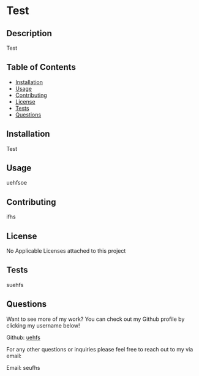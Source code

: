 # Test



## Description
Test

## Table of Contents
- [Installation](#installation)
- [Usage](#usage)
- [Contributing](#contributing)
- [License](#license)
- [Tests](#tests)
- [Questions](#questions)


## Installation <a id='installation'></a>
Test

## Usage <a id='usage'></a>
uehfsoe

## Contributing <a id='contributing'></a>
ifhs

## License <a id='license'></a>


No Applicable Licenses attached to this project

## Tests <a id='tests'></a>
suehfs

## Questions <a id='questions'></a>
Want to see more of my work? You can check out my Github profile by clicking my username below!

Github: [uehfs](https://github.com/uehfs) 

For any other questions or inquiries please feel free to reach out to my via email:

Email: seufhs
